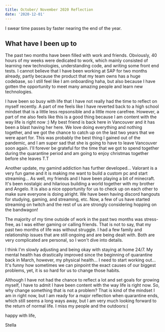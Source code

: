 ```yaml
---
title: October/ November 2020 Reflection
date: '2020-12-01'
---
```



I swear time passes by faster nearing the end of the year.

## What have I been up to
The past two months have been filled with work and friends. Obviously, 40 hours of my weeks were dedicated to work, which mainly consisted of learning new technologies, understanding code, and writing some front end tests. I cannot believe that I have been working at SAP for two months already, partly because the product that my team owns has a huge codebase, so I still feel like I am onboarding haha, but also because I have gotten the opportunity to meet many amazing people and learn new technologies.

I have been so busy with life that I have not really had the time to reflect on myself recently. A part of me feels like I have reverted back to a high school mindset that is a little less repsonsible and a little more carefree. However, a part of me also feels like this is a good thing because I am content with the way life is right now :) My best friend is back here in Vancouver and it has been a blast having her here. We love doing everything and nothing together, and we got the chance to catch up on the last two years that we were apart for. This was probably the best thing I gained out of the pandemic, and I am super sad that she is going to have to leave Vancouver soon again. I'll forever be grateful for the time that we got to spend together during the quarantine period and am going to enjoy christmas together before she leaves T.T

Another update, my gamind addiction has further developed... Valorant is a very fun game and it is making me want to build a custom pc and start streaming... As well, my friends and I have been playing a bit of minecraft. It's been nostalgic and hilarious building a world together with my brother and Angelo. It is also a nice opportunity for us to check up on each other to make sure everyone is doing alright. We have been having discord hangouts for studying, gaming, and streaming, etc. Now, a few of us have started streaming on twitch and the rest of us are strongly considering hopping on the bandwagon!

The majority of my time outside of work in the past two months was stress-free, as I was either gaming or calling friends. That is not to say, that my past two months of life was without struggle. I had a few family and relationship issues that are still ongoing and are being dealt with. Both are very complicated are personal, so I won't dive into details.

I think I'm slowly adjusting and being okay with staying at home 24/7. My mental health has drastically improved since the beginning of quarantine back in March, however, my physical health... I need to start working out... It's funny how sometimes we can pinpoint the exact causes of our biggest problems, yet, it is so hard for us to change those habits.

Although I have not had the chance to reflect a lot and set goals for growing myself, I have to admit I have been content with the way life is right now. So, why change something that is not a problem? That is kind of the mindset I am in right now, but I am ready for a major reflection when quarantine ends, which still seems a long ways away, but I am very much looking forward to the return of normal life. I miss my people and the outdoors:(


happy with life, 

Stella
